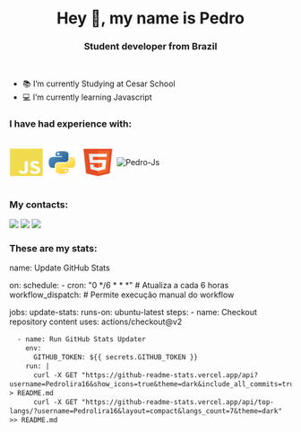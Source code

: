 <h1 align="center" style="font-size: 28px; font-weight: bold;">Hey 👋, my name is Pedro</h1>
<h3 align="center">Student developer from Brazil</h3>

<br>

- 📚 I’m currently Studying at Cesar School
- 💻 I’m currently learning Javascript

<h3>I have had experience with:</h3>
  <div style="display: inline_block"><br>
    <img align="center" alt="Pedro-Js" height="50" width="60" src="https://raw.githubusercontent.com/devicons/devicon/master/icons/javascript/javascript-plain.svg">
    <img align="center" alt="Pedro-Python" height="50" width="60" src="https://raw.githubusercontent.com/devicons/devicon/master/icons/python/python-original.svg">
    <img align="center" alt="Pedro-HTML" height="50" width="60" src="https://raw.githubusercontent.com/devicons/devicon/master/icons/html5/html5-original.svg">
    <img align="center" alt="Pedro-Js" height="50" width="60" src="https://cdn.jsdelivr.net/gh/devicons/devicon@latest/icons/c/c-original.svg" /> 
</div>
<br>
<h3>My contacts:</h3>
<div> 
    <a href="https://www.linkedin.com/in/pedro-lira-323598282" target="_blank"><img src="https://img.shields.io/badge/-LinkedIn-%230077B5?style=for-the-badge&logo=linkedin&logoColor=white" target="_blank"></a>       
  <a href = "mailto:pedrolira.2004@gmail.com"><img src=https://img.shields.io/badge/Gmail-D14836?style=for-the-badge&logo=gmail&logoColor=white></a>
  <a href="https://instagram.com/pedrolir_a" target="_blank"><img src="https://img.shields.io/badge/-Instagram-%23E4405F?style=for-the-badge&logo=instagram&logoColor=white" target="_blank"></a>
  
</div>

<h3>These are my stats:</h3>

</div>
 name: Update GitHub Stats

on:
  schedule:
    - cron: "0 */6 * * *"  # Atualiza a cada 6 horas
  workflow_dispatch:       # Permite execução manual do workflow

jobs:
  update-stats:
    runs-on: ubuntu-latest
    steps:
      - name: Checkout repository content
        uses: actions/checkout@v2

      - name: Run GitHub Stats Updater
        env:
          GITHUB_TOKEN: ${{ secrets.GITHUB_TOKEN }}
        run: |
          curl -X GET "https://github-readme-stats.vercel.app/api?username=Pedrolira16&show_icons=true&theme=dark&include_all_commits=true&count_private=true" > README.md
          curl -X GET "https://github-readme-stats.vercel.app/api/top-langs/?username=Pedrolira16&layout=compact&langs_count=7&theme=dark" >> README.md

</div>

